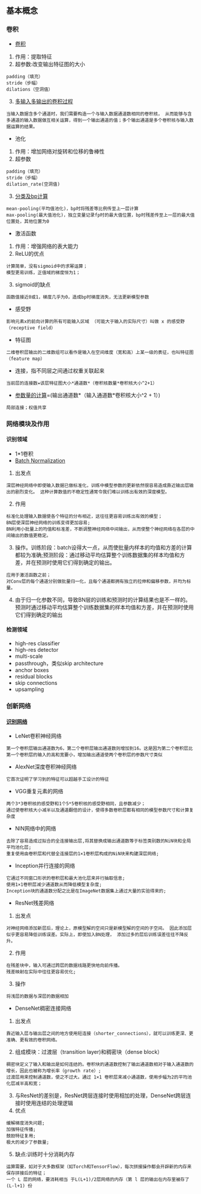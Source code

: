 ## 基本概念
### 卷积
- [卷积](https://towardsdatascience.com/intuitively-understanding-convolutions-for-deep-learning-1f6f42faee1)
1. 作用：提取特征
2. 超参数:改变输出特征图的大小

```
padding（填充）
stride（步幅）
dilations（空洞值）
```
3. [多输入多输出的卷积过程](https://zh.d2l.ai/chapter_convolutional-neural-networks/channels.html)

```
当输入数据含多个通道时，我们需要构造一个与输入数据通道数相同的卷积核， 从而能够与含多通道的输入数据做互相关运算，得到一个输出通道的值；多个输出通道是多个卷积核与输入数据运算的结果。
```
- 池化
1. 作用：增加网络对旋转和位移的鲁棒性
2. 超参数

```
padding（填充）
stride（步幅）
dilation_rate(空洞值)

```
3. [分类及bp计算](http://www.voidcn.com/article/p-rbpamgzn-bee.html)

```
mean-pooling(平均值池化)，bp时将残差等比例传至上一层计算
max-pooling(最大值池化)，独立变量记录fp时的最大值位置，bp时残差传至上一层的最大值位置处，其他位置为0
```
- 激活函数

1. 作用：增强网络的表大能力
2. ReLU的优点

```
计算简单，没有sigmoid中的求幂运算；
模型更易训练，正值域的梯度恒为1；
```
3. sigmoid的缺点

```
函数值接近0或1，梯度几乎为0，造成bp时梯度消失，无法更新模型参数
```
- 感受野

```
影响元素x的前向计算的所有可能输入区域 （可能大于输入的实际尺寸）叫做 x 的感受野（receptive field）
```
- 特征图

```
二维卷积层输出的二维数组可以看作是输入在空间维度（宽和高）上某一级的表征，也叫特征图（feature map）
```
- 连接，指不同层之间通过权重关联起来

```
当前层的连接数=该层特征图大小*通道数*（卷积核数量*卷积核大小^2+1）
```
- [参数量的计算](https://datascience.stackexchange.com/questions/17064/number-of-parameters-for-convolution-layers)=(输出通道数*（输入通道数*卷积核大小^2 + 1）)

```
局部连接；权值共享

```
### 网络模块及作用
#### 识别领域
- 1*1卷积
- [Batch Normalization](https://zh.d2l.ai/chapter_convolutional-neural-networks/batch-norm.html)

1. 出发点

```
深层神经网络中即使输入数据已做标准化，训练中模型参数的更新依然很容易造成靠近输出层输出的剧烈变化。 这种计算数值的不稳定性通常令我们难以训练出有效的深度模型。
```
2. 作用

```
标准化处理输入数据使各个特征的分布相近，这往往更容易训练出有效的模型；
BN层使深层神经网络的训练变得更加容易; 
BN利用小批量上的均值和标准差，不断调整神经网络中间输出，从而使整个神经网络在各层的中间输出的数值更稳定。

```
3. 操作。训练阶段：batch设得大一点，从而使批量内样本的均值和方差的计算都较为准确;预测阶段：通过移动平均估算整个训练数据集的样本均值和方差，并在预测时使用它们得到确定的输出。

```
应用于激活函数之前；
对Conv层的每个通道分别做批量归一化，且每个通道都拥有独立的拉伸和偏移参数，并均为标量。

```
4. 由于归一化参数不同，导致BN层的训练和预测时的计算结果也是不一样的。预测时通过移动平均估算整个训练数据集的样本均值和方差，并在预测时使用它们得到确定的输出

#### 检测领域
- high-res classifier
- high-res detector
- multi-scale
- passthrough，类似skip architecture
- anchor boxes
- residual blocks
- skip connections 
- upsampling


### 创新网络
#### [识别网络](https://zh.d2l.ai/chapter_convolutional-neural-networks/index.html)
- LeNet卷积神经网络

```
第一个卷积层输出通道数为6，第二个卷积层输出通道数则增加到16。这是因为第二个卷积层比第一个卷积层的输入的高和宽要小，增加输出通道使两个卷积层的参数尺寸类似
```
- AlexNet深度卷积神经网络

```
它首次证明了学习到的特征可以超越手工设计的特征
```
- VGG重复元素的网络

```
两个3*3卷积核的感受野和1个5*5卷积核的感受野相同，且参数减少；
通过使卷积核大小减半以及通道翻倍的设计，使得多数卷积层都有相同的模型参数尺寸和计算复杂度
```
- NIN网络中的网络

```
去除了容易造成过拟合的全连接输出层,将其替换成输出通道数等于标签类别数的NiN块和全局平均池化层;
重复使用由卷积层和代替全连接层的1×1卷积层构成的NiN块来构建深层网络;

```
- Inception并行连接的网络

```
它通过不同窗口形状的卷积层和最大池化层来并行抽取信息;
使用1×1卷积层减少通道数从而降低模型复杂度;
Inception块的通道数分配之比是在ImageNet数据集上通过大量的实验得来的;
```
- ResNet残差网络

1. 出发点
```
对神经网络添加新层后，理论上，原模型解的空间只是新模型解的空间的子空间。 因此添加层似乎更容易降低训练误差。实际上，即使加入BN处理， 添加过多的层后训练误差往往不降反升。
```
2. 作用

```
在残差块中，输入可通过跨层的数据线路更快地向前传播。
残差映射在实际中往往更容易优化;
```
3. 操作

```
将浅层的数据与深层的数据相加
```
- DenseNet稠密连接网络

1. 出发点

```
靠近输入层与输出层之间的地方使用短连接（shorter_connections），就可以训练更深、更准确、更有效的卷积网络。
```
2. 组成模块：过渡层（transition layer)和稠密块（dense block）

```
稠密块定义了输入和输出是如何连结的。卷积块的通道数控制了输出通道数相对于输入通道数的增长，因此也被称为增长率（growth rate）;
过渡层用来控制通道数，使之不过大。通过 1×1 卷积层来减小通道数，使用步幅为2的平均池化层减半高和宽；
```
3. 与ResNet的差别是，ResNet跨层连接时使用相加的处理，DenseNet跨层连接时使用连结的处理逻辑
4. 优点

```
缓解梯度消失问题;
加强特征传播;
鼓励特征复用;
极大的减少了参数量;
```
5. 缺点:训练时十分消耗内存

```
运算需要，如对于大多数框架（如Torch和TensorFlow），每次拼接操作都会开辟新的内存来保存拼接后的特征；
一个 L 层的网络，要消耗相当 于L(L+1)/2层网络的内存（第 l 层的输出在内存里被存了 (L-l+1) 份

```

